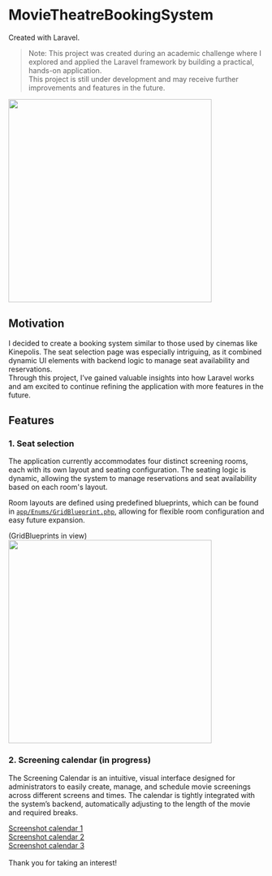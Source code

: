 # MovieTheatreBookingSystem
Created with Laravel.  

> Note: This project was created during an academic challenge where I explored and applied the Laravel framework by building a practical, hands-on application.  
> This project is still under development and may receive further improvements and features in the future.<br/>

<a href="https://github.com/EnsoVanPoucke/TheatreBookingSystem/blob/main/public/images/screenshots/screenshot_app_1.jpg?raw=true">
  <img src="https://github.com/EnsoVanPoucke/TheatreBookingSystem/blob/main/public/images/screenshots/screenshot_app_1.jpg?raw=true" width="400"/>
</a>  

## Motivation
I decided to create a booking system similar to those used by cinemas like Kinepolis. The seat selection page was especially intriguing, as it combined dynamic UI elements with backend logic to manage seat availability and reservations.  
Through this project, I’ve gained valuable insights into how Laravel works and am excited to continue refining the application with more features in the future.

## Features

### 1. Seat selection
The application currently accommodates four distinct screening rooms, each with its own layout and seating configuration.
The seating logic is dynamic, allowing the system to manage reservations and seat availability based on each room's layout.  

Room layouts are defined using predefined blueprints, which can be found in [`app/Enums/GridBlueprint.php`](https://github.com/EnsoVanPoucke/TheatreBookingSystem/blob/main/app/Enums/GridBlueprint.php), allowing for flexible room configuration and easy future expansion.

<p align="left">(GridBlueprints in view)<br>
<a href="https://github.com/EnsoVanPoucke/TheatreBookingSystem/blob/main/public/images/screenshots/screenshot_seats_1.jpg?raw=true">
  <img src="https://github.com/EnsoVanPoucke/TheatreBookingSystem/blob/main/public/images/screenshots/screenshot_seats_1.jpg?raw=true" width="400"/>
</a>
</p>

### 2. Screening calendar (in progress)
The Screening Calendar is an intuitive, visual interface designed for administrators to easily create, manage, and schedule movie screenings across different screens and times. The calendar is tightly integrated with the system’s backend, automatically adjusting to the length of the movie and required breaks.

[Screenshot calendar 1](https://github.com/EnsoVanPoucke/TheatreBookingSystem/blob/main/public/images/screenshots/screenshot_calendar_1.jpg?raw=true)<br/>
[Screenshot calendar 2](https://github.com/EnsoVanPoucke/TheatreBookingSystem/blob/main/public/images/screenshots/screenshot_calendar_2.jpg?raw=true)<br/>
[Screenshot calendar 3](https://github.com/EnsoVanPoucke/TheatreBookingSystem/blob/main/public/images/screenshots/screenshot_calendar_3.jpg?raw=true)
<br/>
<br/>
Thank you for taking an interest!
